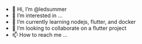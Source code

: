 - 👋 Hi, I’m @ledsummer
- 👀 I’m interested in ...
- 🌱 I’m currently learning nodejs, flutter, and docker
- 💞️ I’m looking to collaborate on a flutter project
- 📫 How to reach me ...

<!---
ledsummer/ledsummer is a ✨ special ✨ repository because its `README.md` (this file) appears on your GitHub profile.
You can click the Preview link to take a look at your changes.
--->
